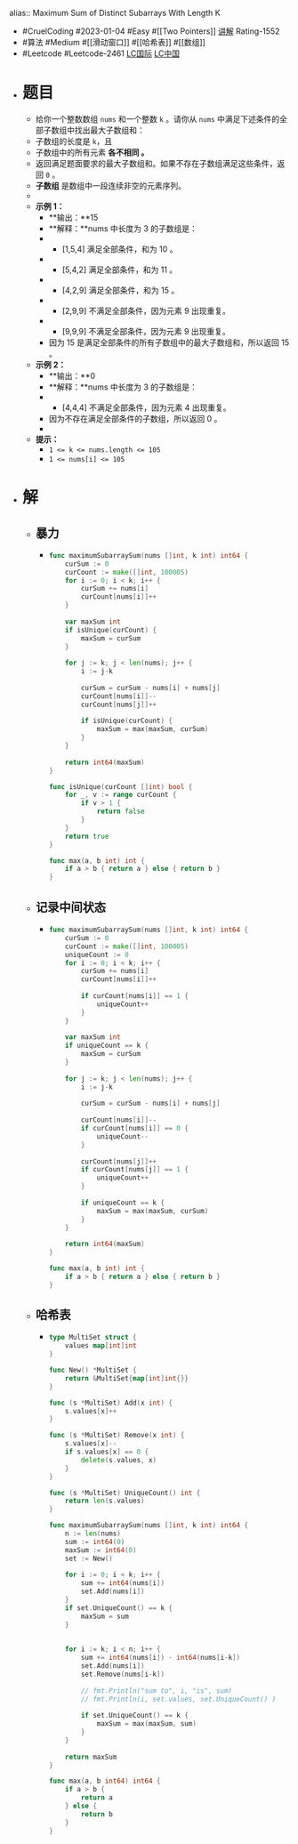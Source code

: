 alias:: Maximum Sum of Distinct Subarrays With Length K

- #CruelCoding #2023-01-04 #Easy #[[Two Pointers]] [讲解](https://youtu.be/kl9iE2tQh_A) Rating-1552
- #算法 #Medium #[[滑动窗口]] #[[哈希表]] #[[数组]]
- #Leetcode #Leetcode-2461 [LC国际](https://leetcode.com/problems/maximum-sum-of-distinct-subarrays-with-length-k/) [LC中国](https://leetcode.cn/problems/maximum-sum-of-distinct-subarrays-with-length-k/)
- # 题目
	- 给你一个整数数组 `nums` 和一个整数 `k` 。请你从 `nums` 中满足下述条件的全部子数组中找出最大子数组和：
	- 子数组的长度是 `k`，且
	- 子数组中的所有元素 **各不相同 。**
	- 返回满足题面要求的最大子数组和。如果不存在子数组满足这些条件，返回 `0` 。
	- **子数组** 是数组中一段连续非空的元素序列。
	-
	- **示例 1：**
		- **输出：**15
		- **解释：**nums 中长度为 3 的子数组是：
		- - [1,5,4] 满足全部条件，和为 10 。
		- - [5,4,2] 满足全部条件，和为 11 。
		- - [4,2,9] 满足全部条件，和为 15 。
		- - [2,9,9] 不满足全部条件，因为元素 9 出现重复。
		- - [9,9,9] 不满足全部条件，因为元素 9 出现重复。
		- 因为 15 是满足全部条件的所有子数组中的最大子数组和，所以返回 15 。
	- **示例 2：**
		- **输出：**0
		- **解释：**nums 中长度为 3 的子数组是：
		- - [4,4,4] 不满足全部条件，因为元素 4 出现重复。
		- 因为不存在满足全部条件的子数组，所以返回 0 。
		-
	- **提示：**
		- `1 <= k <= nums.length <= 105`
		- `1 <= nums[i] <= 105`
- # 解
	- ## 暴力
		- ```go
		  func maximumSubarraySum(nums []int, k int) int64 {
		      curSum := 0
		      curCount := make([]int, 100005)
		      for i := 0; i < k; i++ {
		          curSum += nums[i]
		          curCount[nums[i]]++
		      }
		      
		      var maxSum int
		      if isUnique(curCount) {
		          maxSum = curSum
		      }
		      
		      for j := k; j < len(nums); j++ {
		          i := j-k
		          
		          curSum = curSum - nums[i] + nums[j]
		          curCount[nums[i]]--
		          curCount[nums[j]]++
		          
		          if isUnique(curCount) {
		              maxSum = max(maxSum, curSum)
		          }
		      }
		      
		      return int64(maxSum)
		  }
		  
		  func isUnique(curCount []int) bool {
		      for _, v := range curCount {
		          if v > 1 {
		              return false
		          }
		      }
		      return true
		  }
		  
		  func max(a, b int) int {
		      if a > b { return a } else { return b }
		  }
		  ```
	- ## 记录中间状态
		- ```go
		  func maximumSubarraySum(nums []int, k int) int64 {
		      curSum := 0
		      curCount := make([]int, 100005)
		      uniqueCount := 0
		      for i := 0; i < k; i++ {
		          curSum += nums[i]
		          curCount[nums[i]]++
		          
		          if curCount[nums[i]] == 1 {
		              uniqueCount++
		          }
		      }
		      
		      var maxSum int
		      if uniqueCount == k {
		          maxSum = curSum
		      }
		      
		      for j := k; j < len(nums); j++ {
		          i := j-k
		          
		          curSum = curSum - nums[i] + nums[j]
		          
		          curCount[nums[i]]--
		          if curCount[nums[i]] == 0 {
		              uniqueCount--
		          }
		          
		          curCount[nums[j]]++
		          if curCount[nums[j]] == 1 {
		              uniqueCount++
		          }
		          
		          if uniqueCount == k {
		              maxSum = max(maxSum, curSum)
		          }
		      }
		      
		      return int64(maxSum)
		  }
		  
		  func max(a, b int) int {
		      if a > b { return a } else { return b }
		  }
		  ```
	- ## 哈希表
		- ```go
		  type MultiSet struct {
		      values map[int]int
		  }
		  
		  func New() *MultiSet {
		      return &MultiSet{map[int]int{}}
		  }
		  
		  func (s *MultiSet) Add(x int) {
		      s.values[x]++
		  }
		  
		  func (s *MultiSet) Remove(x int) {
		      s.values[x]--
		      if s.values[x] == 0 {
		          delete(s.values, x)
		      }
		  }
		  
		  func (s *MultiSet) UniqueCount() int {
		      return len(s.values)
		  }
		  
		  func maximumSubarraySum(nums []int, k int) int64 {
		      n := len(nums)
		      sum := int64(0)
		      maxSum := int64(0)
		      set := New()
		      
		      for i := 0; i < k; i++ {
		          sum += int64(nums[i])
		          set.Add(nums[i])
		      }
		      if set.UniqueCount() == k {
		          maxSum = sum
		      }
		      
		      
		      for i := k; i < n; i++ {
		          sum += int64(nums[i]) - int64(nums[i-k])
		          set.Add(nums[i])
		          set.Remove(nums[i-k])
		          
		          // fmt.Println("sum to", i, "is", sum)
		          // fmt.Println(i, set.values, set.UniqueCount() )
		                  
		          if set.UniqueCount() == k {
		              maxSum = max(maxSum, sum)
		          }
		      }
		      
		      return maxSum
		  }
		  
		  func max(a, b int64) int64 {
		      if a > b {
		          return a
		      } else {
		          return b
		      }
		  }
		  ```